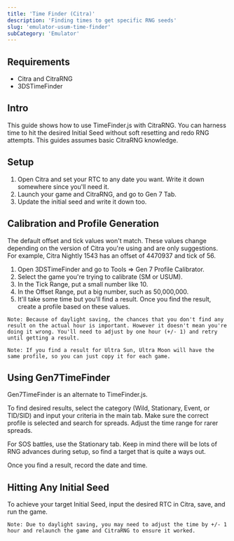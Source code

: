 ```yaml
---
title: 'Time Finder (Citra)'
description: 'Finding times to get specific RNG seeds'
slug: 'emulator-usum-time-finder'
subCategory: 'Emulator'
---
```


## Requirements

- Citra and CitraRNG
- 3DSTimeFinder

## Intro

This guide shows how to use TimeFinder.js with CitraRNG. You can harness time to hit the desired Initial Seed without soft resetting and redo RNG attempts. This guides assumes basic CitraRNG knowledge.

## Setup

1. Open Citra and set your RTC to any date you want. Write it down somewhere since you'll need it.
1. Launch your game and CitraRNG, and go to Gen 7 Tab.
1. Update the initial seed and write it down too.

## Calibration and Profile Generation

The default offset and tick values won't match. These values change depending on the version of Citra you're using and are only suggestions. For example, Citra Nightly 1543 has an offset of 4470937 and tick of 56.

1. Open 3DSTimeFinder and go to Tools => Gen 7 Profile Calibrator.
1. Select the game you're trying to calibrate (SM or USUM).
1. In the Tick Range, put a small number like 10.
1. In the Offset Range, put a big number, such as 50,000,000.
1. It'll take some time but you'll find a result. Once you find the result, create a profile based on these values.

```
Note: Because of daylight saving, the chances that you don't find any result on the actual hour is important. However it doesn't mean you're doing it wrong. You'll need to adjust by one hour (+/- 1) and retry until getting a result.
```

```
Note: If you find a result for Ultra Sun, Ultra Moon will have the same profile, so you can just copy it for each game.
```

## Using Gen7TimeFinder

Gen7TimeFinder is an alternate to TimeFinder.js.

To find desired results, select the category (Wild, Stationary, Event, or TID/SID) and input your criteria in the main tab. Make sure the correct profile is selected and search for spreads. Adjust the time range for rarer spreads.

For SOS battles, use the Stationary tab. Keep in mind there will be lots of RNG advances during setup, so find a target that is quite a ways out.

Once you find a result, record the date and time.

## Hitting Any Initial Seed

To achieve your target Initial Seed, input the desired RTC in Citra, save, and run the game.

```
Note: Due to daylight saving, you may need to adjust the time by +/- 1 hour and relaunch the game and CitraRNG to ensure it worked.
```

